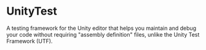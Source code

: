 # UnityTest
 A testing framework for the Unity editor that helps you maintain and debug your code without requiring "assembly definition" files, unlike the Unity Test Framework (UTF).
